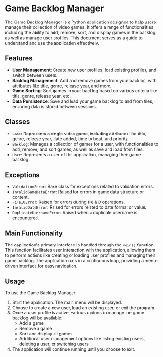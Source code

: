 # Game Backlog Manager

The Game Backlog Manager is a Python application designed to help users manage their collection of video games. It offers a range of functionalities including the ability to add, remove, sort, and display games in the backlog, as well as manage user profiles. This document serves as a guide to understand and use the application effectively.

## Features

- **User Management**: Create new user profiles, load existing profiles, and switch between users.
- **Backlog Management**: Add and remove games from your backlog, with attributes like title, genre, release year, and more.
- **Game Sorting**: Sort games in your backlog based on various criteria like title, genre, release year, etc.
- **Data Persistence**: Save and load your game backlog to and from files, ensuring data is stored between sessions.

## Classes

- `Game`: Represents a single video game, including attributes like title, genre, release year, date added, time to beat, and priority.
- `Backlog`: Manages a collection of games for a user, with functionalities to add, remove, and sort games, as well as save and load from files.
- `User`: Represents a user of the application, managing their game backlog.

## Exceptions

- `ValidationError`: Base class for exceptions related to validation errors.
- `InvalidGameDataError`: Raised for errors in game data structure or content.
- `FileIOError`: Raised for errors during file I/O operations.
- `InvalidDateError`: Raised for errors related to date format or value.
- `DuplicateUsernameError`: Raised when a duplicate username is encountered.

## Main Functionality

The application's primary interface is handled through the `main()` function. This function facilitates user interaction with the application, allowing them to perform actions like creating or loading user profiles and managing their game backlog. The application runs in a continuous loop, providing a menu-driven interface for easy navigation.

## Usage

To use the Game Backlog Manager:

1. Start the application. The main menu will be displayed.
2. Choose to create a new user, load an existing user, or exit the program.
3. Once a user profile is active, various options to manage the game backlog will be available:
    - Add a game
    - Remove a game
    - Sort and display all games
    - Additional user management options like listing existing users, deleting a user, or switching users
4. The application will continue running until you choose to exit.
